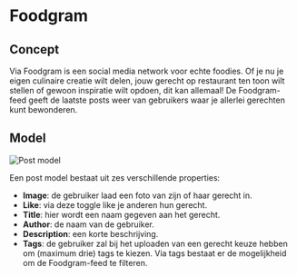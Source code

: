 # Foodgram
## Concept
Via Foodgram is een social media network voor echte foodies. Of je nu je eigen culinaire creatie wilt delen, jouw gerecht op restaurant ten toon wilt stellen of gewoon inspiratie wilt opdoen, dit kan allemaal!
De Foodgram-feed geeft de laatste posts weer van gebruikers waar je allerlei gerechten kunt bewonderen.

## Model
![Post model](https://i.imgur.com/0un0gf0.png)

Een post model bestaat uit zes verschillende properties:
* **Image**: de gebruiker laad een foto van zijn of haar gerecht in.
* **Like**: via deze toggle like je anderen hun gerecht.
* **Title**: hier wordt een naam gegeven aan het gerecht.
* **Author**: de naam van de gebruiker.
* **Description**: een korte beschrijving.
* **Tags**: de gebruiker zal bij het uploaden van een gerecht keuze hebben om (maximum drie) tags te kiezen. Via tags bestaat er de mogelijkheid om de Foodgram-feed te filteren.
